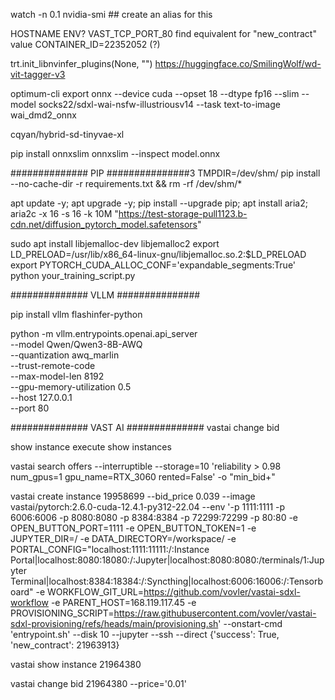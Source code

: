 


watch -n 0.1 nvidia-smi ## create an alias for this

HOSTNAME ENV?
VAST_TCP_PORT_80
find equivalent for "new_contract" value
CONTAINER_ID=22352052 (?)

trt.init_libnvinfer_plugins(None, "")
https://huggingface.co/SmilingWolf/wd-vit-tagger-v3

optimum-cli export onnx --device cuda --opset 18 --dtype fp16 --slim --model socks22/sdxl-wai-nsfw-illustriousv14 --task text-to-image wai_dmd2_onnx

cqyan/hybrid-sd-tinyvae-xl

pip install onnxslim
onnxslim --inspect model.onnx

############## PIP ###############3
TMPDIR=/dev/shm/ pip install --no-cache-dir -r requirements.txt && rm -rf /dev/shm/*

apt update -y; apt upgrade -y;
pip install --upgrade pip;
apt install aria2;
aria2c -x 16 -s 16 -k 10M "https://test-storage-pull1123.b-cdn.net/diffusion_pytorch_model.safetensors"


sudo apt install libjemalloc-dev libjemalloc2
export LD_PRELOAD=/usr/lib/x86_64-linux-gnu/libjemalloc.so.2:$LD_PRELOAD
export PYTORCH_CUDA_ALLOC_CONF='expandable_segments:True'
python your_training_script.py

############## VLLM ###############

pip install vllm flashinfer-python

python -m vllm.entrypoints.openai.api_server \
    --model Qwen/Qwen3-8B-AWQ \
    --quantization awq_marlin \
    --trust-remote-code \
    --max-model-len 8192 \
    --gpu-memory-utilization 0.5 \
    --host 127.0.0.1 \
    --port 80
	


############## VAST AI ##############
vastai change bid

show instance
execute
show instances

vastai search offers --interruptible --storage=10 'reliability > 0.98 num_gpus=1 gpu_name=RTX_3060 rented=False' -o "min_bid+"



vastai create instance 19958699 --bid_price 0.039 --image vastai/pytorch:2.6.0-cuda-12.4.1-py312-22.04 --env '-p 1111:1111 -p 6006:6006 -p 8080:8080 -p 8384:8384 -p 72299:72299 -p 80:80 -e OPEN_BUTTON_PORT=1111 -e OPEN_BUTTON_TOKEN=1 -e JUPYTER_DIR=/ -e DATA_DIRECTORY=/workspace/ -e PORTAL_CONFIG="localhost:1111:11111:/:Instance Portal|localhost:8080:18080:/:Jupyter|localhost:8080:8080:/terminals/1:Jupyter Terminal|localhost:8384:18384:/:Syncthing|localhost:6006:16006:/:Tensorboard" -e WORKFLOW_GIT_URL=https://github.com/vovler/vastai-sdxl-workflow -e PARENT_HOST=168.119.117.45 -e PROVISIONING_SCRIPT=https://raw.githubusercontent.com/vovler/vastai-sdxl-provisioning/refs/heads/main/provisioning.sh' --onstart-cmd 'entrypoint.sh' --disk 10 --jupyter --ssh --direct
{'success': True, 'new_contract': 21963913}

vastai show instance 21964380

vastai change bid 21964380 --price='0.01'
